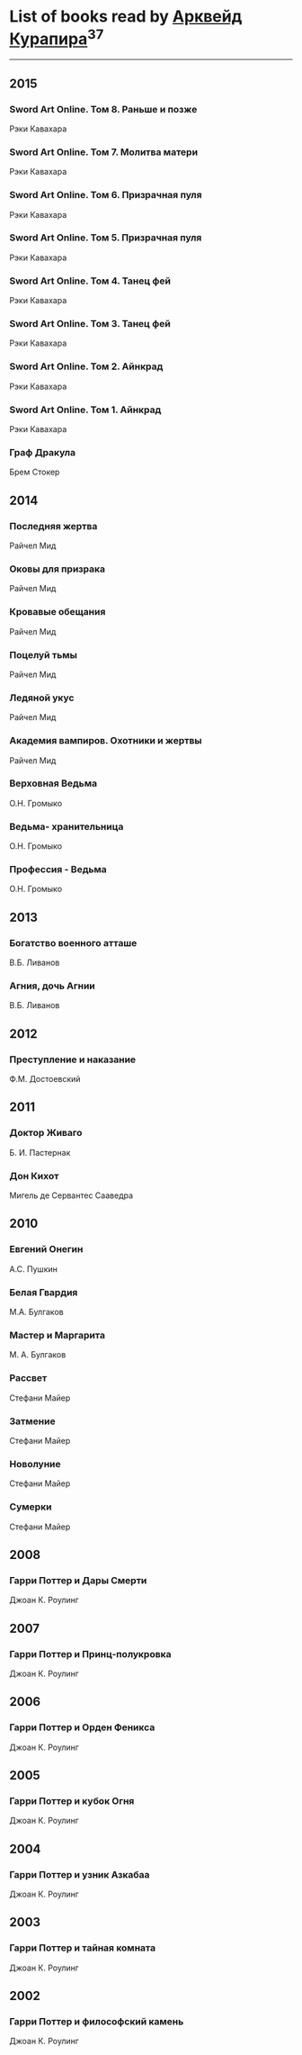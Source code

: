 # List of books read by [Арквейд Курапира](http://vk.com/id278072338)<sup>37</sup>
---

## 2015

### Sword Art Online. Том 8. Раньше и позже
Рэки Кавахара


### Sword Art Online. Том 7. Молитва матери
Рэки Кавахара


### Sword Art Online. Том 6. Призрачная пуля
Рэки Кавахара


### Sword Art Online. Том 5. Призрачная пуля
Рэки Кавахара


### Sword Art Online. Том 4. Танец фей
Рэки Кавахара


### Sword Art Online. Том 3. Танец фей
Рэки Кавахара


### Sword Art Online. Том 2. Айнкрад
Рэки Кавахара


### Sword Art Online. Том 1. Айнкрад
Рэки Кавахара


### Граф Дракула
Брем Стокер



## 2014

### Последняя жертва
Райчел Мид


### Оковы для призрака
Райчел Мид


### Кровавые обещания
Райчел Мид


### Поцелуй тьмы
Райчел Мид


### Ледяной укус
Райчел Мид


### Академия вампиров. Охотники и жертвы
Райчел Мид


### Верховная Ведьма
О.Н. Громыко


### Ведьма- хранительница
О.Н. Громыко


### Профессия - Ведьма
О.Н. Громыко



## 2013

### Богатство военного атташе
В.Б. Ливанов


### Агния, дочь Агнии
В.Б. Ливанов



## 2012

### Преступление и наказание
Ф.М. Достоевский



## 2011

### Доктор Живаго
Б. И. Пастернак


### Дон Кихот
Мигель де Сервантес Сааведра



## 2010

### Евгений Онегин
А.С. Пушкин


### Белая Гвардия
М.А. Булгаков


### Мастер и Маргарита
М. А. Булгаков


### Рассвет
Стефани Майер


### Затмение
Стефани Майер


### Новолуние
Стефани Майер


### Сумерки
Стефани Майер



## 2008

### Гарри Поттер и Дары Смерти
Джоан К. Роулинг



## 2007

### Гарри Поттер и Принц-полукровка
Джоан К. Роулинг



## 2006

### Гарри Поттер и Орден Феникса
Джоан К. Роулинг



## 2005

### Гарри Поттер и кубок Огня
Джоан К. Роулинг



## 2004

### Гарри Поттер и узник Азкабаа
Джоан К. Роулинг



## 2003

### Гарри Поттер и тайная комната
Джоан К. Роулинг



## 2002

### Гарри Поттер и философский камень
Джоан К. Роулинг



